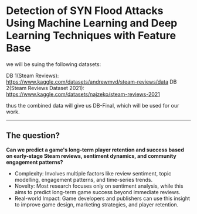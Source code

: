 # Detection of SYN Flood Attacks Using Machine Learning and Deep Learning Techniques with Feature Base

we will be suing the following datasets:

DB 1(Steam Reviews): https://www.kaggle.com/datasets/andrewmvd/steam-reviews/data
DB 2(Steam Reviews Dataset 2021): https://www.kaggle.com/datasets/najzeko/steam-reviews-2021

thus the combined data will give us DB-Final, which will be used for our work.

---
## The question?

**Can we predict a game's long-term player retention and success based on early-stage Steam reviews, sentiment dynamics, and community engagement patterns?**

* Complexity: Involves multiple factors like review sentiment, topic modelling, engagement patterns, and time-series trends.
* Novelty: Most research focuses only on sentiment analysis, while this aims to predict long-term game success beyond immediate reviews.
* Real-world Impact: Game developers and publishers can use this insight to improve game design, marketing strategies, and player retention.
